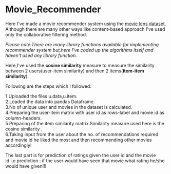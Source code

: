 # Movie_Recommender

Here I've made a movie recommender system using the [movie lens dataset](https://grouplens.org/datasets/movielens/). 
Although there are many other ways like content-based approach I've used only the collaborative filtering method. 

 *Please note:There are many library functions available for implementing recommender system but,here I've coded up the algorithms itself and haven't used any library function.* 
  
Here,I've used the **cosine similarity** measure to measure the similarity between 2 users(user-item similarity) and then 2 items(**item-item similarity**).

Following are the steps which I followed: 

1.Uploaded the files u.data,u.item.    
2.Loaded the data into pandas Dataframe.  
3.No of unique user and movies in the dataset is calculated.  
4.Preparing the user-item matrix with user id as rows-label and movie id as column-headers.  
5.Preparing of the item similarity matrix.Similarity measure used here is the cosine similarity .  
6.Taking input from the user about the no. of recommendations required and movie id he liked the most and then recommending other     movies accordingly!   

The last part is for prediction of ratings given the user id and the movie id.i.e.prediction : if the user would have seen that movie what rating he/she would have given!!!

